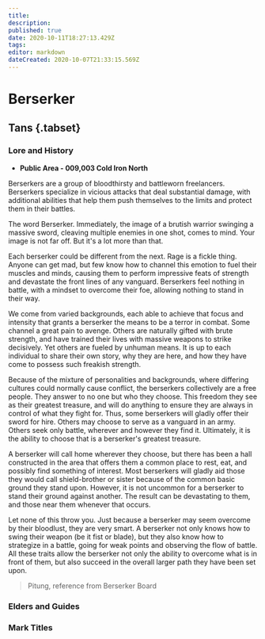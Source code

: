 ```yaml
---
title: 
description: 
published: true
date: 2020-10-11T18:27:13.429Z
tags: 
editor: markdown
dateCreated: 2020-10-07T21:33:15.569Z
---
```


# Berserker
 ## Tans {.tabset}
 ### Lore and History
  - **Public Area - 009,003 Cold Iron North**
 
 Berserkers are a group of bloodthirsty and battleworn freelancers. Berserkers specialize in vicious attacks that deal substantial damage, with additional abilities that help them push themselves to the limits and protect them in their battles. 
 
 The word Berserker.  Immediately, the image of a brutish warrior swinging a massive sword, cleaving multiple enemies in one shot, comes to mind.  Your image is not far off.  But it's a lot more than that.

Each berserker could be different from the next.  Rage is a fickle thing.  Anyone can get mad, but few know how to channel this emotion to fuel their muscles and minds, causing them to perform impressive feats of strength and devastate the front lines of any vanguard.  Berserkers feel nothing in battle, with a mindset to overcome their foe, allowing nothing to stand in their way.

We come from varied backgrounds, each able to achieve that focus and intensity that grants a berserker the means to be a terror in combat.  Some channel a great pain to avenge.  Others are naturally gifted with brute strength, and have trained their lives with massive weapons to strike decisively.  Yet others are fueled by unhuman means.  It is up to each individual to share their own story, why they are here, and how they have come to possess such freakish strength.

Because of the mixture of personalities and backgrounds, where differing cultures could normally cause conflict, the berserkers collectively are a free people.  They answer to no one but who they choose.  This freedom they see as their greatest treasure, and will do anything to ensure they are always in control of what they fight for.  Thus, some berserkers will gladly offer their sword for hire.  Others may choose to serve as a vanguard in an army.  Others seek only battle, wherever and however they find it.  Ultimately, it is the ability to choose that is a berserker's greatest treasure.

A berserker will call home wherever they choose, but there has been a hall constructed in the area that offers them a common place to rest, eat, and possibly find something of interest.  Most berserkers will gladly aid those they would call shield-brother or sister because of the common basic ground they stand upon.  However, it is not uncommon for a berserker to stand their ground against another.  The result can be devastating to them, and those near them whenever that occurs.

Let none of this throw you.  Just because a berserker may seem overcome by their bloodlust, they are very smart.  A berserker not only knows how to swing their weapon (be it fist or blade), but they also know how to strategize in a battle, going for weak points and observing the flow of battle.  All these traits allow the berserker not only the ability to overcome what is in front of them, but also succeed in the overall larger path they have been set upon.

> Pitung, reference from Berserker Board

 
  ### Elders and Guides
  ### Mark Titles
  
 
 